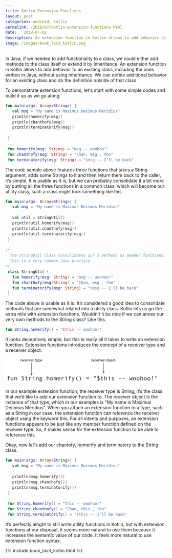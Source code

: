 ```yaml
---
title: Kotlin Extension Functions
layout: post
categories: android, kotlin
permalink: /2018/07/kotlin-extension-functions.html
date:   2018-07-02 
description: An extension function in Kotlin allows to add behavior to an existing class, including the ones written in Java, without using inheritance. It essentially lets us define a function that can be invoked as a member of the class, but the function is implemented outside the class
image: /images/book_las3_kotlin.png
---
```


In Java, if we needed to add functionality to a class, we could either add methods to the class itself or extend it by inheritance. An extension function in Kotlin allows to add behavior to an existing class, including the ones written in Java, without using inheritance. We can define additional behavior for an existing class and do the definition outside of that class.

To demonstrate extension functions, let's start with some simple codes and build it up as we go along.  


```kotlin
fun main(args: Array<String>) {
   val msg = "My name is Maximus Decimus Meridius"
   println(homerify(msg))
   println(chanthofy(msg))
   println(terminatorify(msg))

 }

 fun homerify(msg: String) = "msg -- woohoo!"
 fun chanthofy(msg: String) = "Chan, msg , tho"
 fun terminatorify(msg: String) = "$msg -- I'll be back"
```

The code sample above features three functions that takes a String argument, adds some Strings to it and then return them back to the caller, it’s simple.  It is usable as it is, but we can probably consolidate it a bit more by putting all the three functions in a common class, which will become our utility class, such a class might look something like this

```kotlin
fun main(args: Array<String>) {
   val msg = "My name is Maximus Decimus Meridius"
 
   val util = StringUtil()
   println(util.homerify(msg)) 
   println(util.chanthofy(msg))
   println(util.terminatorify(msg))
 }
 
/*
  The StringUtil class consolidates our 3 methods as member functions.
  This is a very common Java practice
*/
 class StringUtil {
   fun homerify(msg: String) = "msg -- woohoo!"
   fun chanthofy(msg:String) = "Chan, msg , tho"
   fun terminatorify(msg: String) = "$msg -- I'll be back"
 } 
```


The code above is usable as it is. It’s considered a good idea to consolidate methods that are somewhat related into a utility class.  Kotlin lets us go the extra mile with extension functions.  Wouldn't it be nice if we can annex our very own methods to the String class? Like this. 

```kotlin
fun String.homerify() = "$this -- woohoo!"
```

It looks deceptively simple, but this is really all it takes to write an extension function. Extension functions introduces the concept of a receiver type and a receiver object. 

![](/images/extension-functions.png)

In our example extension function, the receiver type is String, it’s the class that we’d like to add our extension function to. The receiver object is the instance of that type, which in our examples is “My name is Maximus Decimus Meridius”.  When you attach an extension function to a type, such as a String in our case, the extension function can reference the receiver object using the keyword this.  For all intents and purposes,  an extension functions appears to be just like any member function defined on the receiver type.  So, it makes sense for the extension function to be able to reference this.  

Okay, now let's add our chantofy, homerify and terminatory to the String class.

```kotlin
fun main(args: Array<String>) {
   val msg = "My name is Maximus Decimus Meridius"

   println(msg.homerify())
   println(msg.chanthofy())
   println(msg.terminatorify()) 
 }
 
 fun String.homerify() = "this -- woohoo!"
 fun String.chanthofy() = "Chan, this , tho"
 fun String.terminatorify() = "$this -- I'll be back"
```


It’s perfectly alright to still write utility functions in Kotlin, but with extension functions at our disposal, it seems more natural to use them because it increases the semantic value of our code. It feels more natural to use extension function syntax.
 

{% include book_las3_kotlin.html %}
